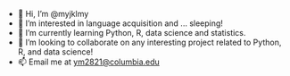 - 👋 Hi, I’m @myjklmy
- 👀 I’m interested in language acquisition and ... sleeping!
- 🌱 I’m currently learning Python, R, data science and statistics.
- 💞️ I’m looking to collaborate on any interesting project related to Python, R, and data science!
- 📫 Email me at ym2821@columbia.edu

<!---
myjklmy/myjklmy is a ✨ special ✨ repository because its `README.md` (this file) appears on your GitHub profile.
You can click the Preview link to take a look at your changes.
--->
